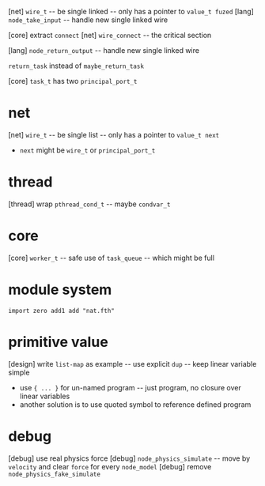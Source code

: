 [net] `wire_t` -- be single linked -- only has a pointer to `value_t fuzed`
[lang] `node_take_input` -- handle new single linked wire

[core] extract `connect`
[net] `wire_connect` -- the critical section

[lang] `node_return_output` -- handle new single linked wire

`return_task` instead of `maybe_return_task`

[core] `task_t` has two `principal_port_t`

# net

[net] `wire_t` -- be single list -- only has a pointer to `value_t next`

- `next` might be `wire_t` or `principal_port_t`

# thread

[thread] wrap `pthread_cond_t` -- maybe `condvar_t`

# core

[core] `worker_t` -- safe use of `task_queue` -- which might be full

# module system

```
import zero add1 add "nat.fth"
```

# primitive value

[design] write `list-map` as example -- use explicit `dup` -- keep linear variable simple

- use `{ ... }` for un-named program -- just program, no closure over linear variables
- another solution is to use quoted symbol to reference defined program

# debug

[debug] use real physics force
[debug] `node_physics_simulate` -- move by `velocity` and clear `force` for every `node_model`
[debug] remove `node_physics_fake_simulate`
